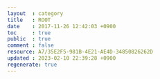 ```yaml
---
layout  : category
title   : ROOT
date    : 2017-11-26 12:42:03 +0900
toc     : true
public  : true
comment : false
resource: A7/35E2F5-981B-4E21-AE4D-34850826262D
updated : 2023-02-10 22:39:28 +0900
regenerate: true
---
```

